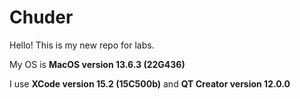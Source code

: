 # Chuder

Hello! This is my new repo for labs.

My OS is **MacOS version 13.6.3 (22G436)**

I use **XCode version 15.2 (15C500b)** and **QT Creator version 12.0.0**

